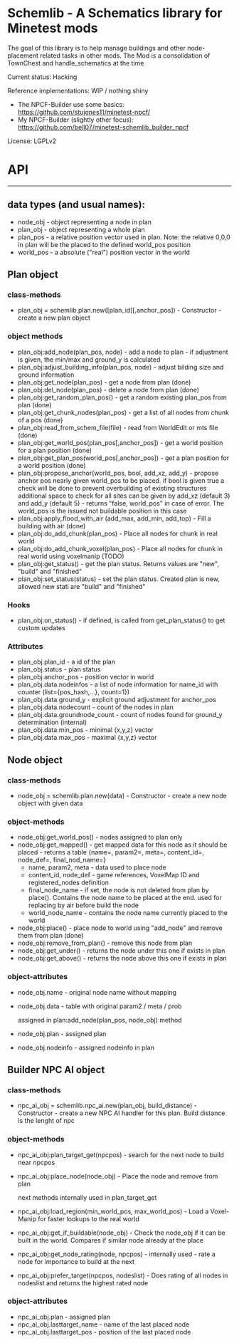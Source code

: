 # Schemlib - A Schematics library for Minetest mods

The goal of this library is to help manage buildings and other node-placement related tasks in other mods.
The Mod is a consolidation of TownChest and handle_schematics at the time

Current status: Hacking

Reference implementations: WIP / nothing shiny
  - The NPCF-Builder use some basics: https://github.com/stujones11/minetest-npcf/ 
  - My NPCF-Builder (slightly other focus): https://github.com/bell07/minetest-schemlib_builder_npcf

License: LGPLv2

# API
----

## data types (and usual names):
  - node_obj  - object representing a node in plan
  - plan_obj  - object representing a whole plan
  - plan_pos  - a relative position vector used in plan. Note: the relative 0,0,0 in plan will be the placed to the defined world_pos position
  - world_pos - a absolute ("real") position vector in the world

## Plan object
### class-methods
  - plan_obj = schemlib.plan.new([plan_id][,anchor_pos])    - Constructor - create a new plan object

### object methods
  - plan_obj:add_node(plan_pos, node)       - add a node to plan - if adjustment is given, the min/max and ground_y is calculated
  - plan_obj:adjust_building_info(plan_pos, node) - adjust bilding size and ground information
  - plan_obj:get_node(plan_pos)             - get a node from plan (done)
  - plan_obj:del_node(plan_pos)             - delete a node from plan (done)
  - plan_obj:get_random_plan_pos()          - get a random existing plan_pos from plan (done)
  - plan_obj:get_chunk_nodes(plan_pos)      - get a list of all nodes from chunk of a pos (done)
  - plan_obj:read_from_schem_file(file)     - read from WorldEdit or mts file (done)
  - plan_obj:get_world_pos(plan_pos[,anchor_pos]) - get a world position for a plan position (done)
  - plan_obj:get_plan_pos(world_pos[,anchor_pos]) - get a plan position for a world position (done)
  - plan_obj:propose_anchor(world_pos, bool, add_xz, add_y)
                                   - propose anchor pos nearly given world_pos to be placed.
                                     if bool is given true a check will be done to prevent overbuilding of existing structures
                                     additional space to check for all sites can be given by add_xz (default 3) and add_y (default 5)
                                   - returns "false, world_pos" in case of error. The world_pos is the issued not buildable position in this case
  - plan_obj:apply_flood_with_air
       (add_max, add_min, add_top) - Fill a building with air (done)
  - plan_obj:do_add_chunk(plan_pos) - Place all nodes for chunk in real world
  - plan_obj:do_add_chunk_voxel(plan_pos)   - Place all nodes for chunk in real world using voxelmanip (TODO)
  - plan_obj:get_status()          - get the plan status. Returns values are "new", "build" and "finished"
  - plan_obj:set_status(status)    - set the plan status. Created plan is new, allowed new stati are "build" and "finished"

### Hooks
  - plan_obj:on_status()           - if defined, is called from get_plan_status() to get custom updates

### Attributes
  - plan_obj.plan_id    - a id of the plan
  - plan_obj.status     - plan status
  - plan_obj.anchor_pos - position vector in world
  - plan_obj.data.nodeinfos      - a list of node information for name_id with counter (list={pos_hash,...}, count=1})
  - plan_obj.data.ground_y       - explicit ground adjustment for anchor_pos
  - plan_obj.data.nodecount      - count of the nodes in plan
  - plan_obj.data.groundnode_count - count of nodes found for ground_y determination (internal)
  - plan_obj.data.min_pos        - minimal {x,y,z} vector
  - plan_obj.data.max_pos        - maximal {x,y,z} vector

## Node object
### class-methods
  - node_obj = schemlib.plan.new(data)    - Constructor - create a new node object with given data

### object-methods
  - node_obj:get_world_pos() - nodes assigned to plan only
  - node_obj:get_mapped()    - get mapped data for this node as it should be placed - returns a table {name=, param2=, meta=, content_id=, node_def=, final_nod_name=}
    - name, param2, meta   - data used to place node
    - content_id, node_def - game references, VoxelMap ID and registered_nodes definition
    - final_node_name      - if set, the node is not deleted from plan by place(). Contains the node name to be placed at the end. used for replacing by air before build the node
    - world_node_name      - contains the node name currently placed to the world
  - node_obj:place()         - place node to world using "add_node" and remove them from plan (done)
  - node_obj:remove_from_plan() - remove this node from plan
  - node_obj:get_under()     - returns the node under this one if exists in plan
  - node_obj:get_above()     - returns the node above this one if exists in plan

### object-attributes
  - node_obj.name         - original node name without mapping
  - node_obj.data         - table with original param2 / meta / prob

    assigned in plan:add_node(plan_pos, node_obj) method
  - node_obj.plan         - assigned plan
  - node_obj.nodeinfo     - assigned nodeinfo in plan

## Builder NPC AI object
### class-methods
  - npc_ai_obj = schemlib.npc_ai.new(plan_obj, build_distance)    - Constructor - create a new NPC AI handler for this plan. Build distance is the  lenght of npc

### object-methods
  - npc_ai_obj:plan_target_get(npcpos) - search for the next node to build near npcpos
  - npc_ai_obj:place_node(node_obj) - Place the node and remove from plan

    next methods internally used in plan_target_get
  - npc_ai_obj:load_region(min_world_pos, max_world_pos) - Load a Voxel-Manip for faster lookups to the real world
  - npc_ai_obj:get_if_buildable(node_obj)  - Check the node_obj if it can be built in the world. Compares if similar node already at the place
  - npc_ai_obj:get_node_rating(node, npcpos) - internally used - rate a node for importance to build at the next
  - npc_ai_obj:prefer_target(npcpos, nodeslist) - Does rating of all nodes in nodeslist and returns the highest rated node

### object-attributes
  - npc_ai_obj.plan            - assigned plan
  - npc_ai_obj.lasttarget_name - name of the last placed node
  - npc_ai_obj.lasttarget_pos  - position of the last placed node
